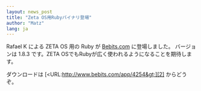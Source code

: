 ```yaml
---
layout: news_post
title: "Zeta OS用Rubyバイナリ登場"
author: "Matz"
lang: ja
---
```


Rafael K による ZETA OS 用の Ruby が [Bebits.com][1] に登場しました。 バージョンは 1.8.3
です。ZETA OSでもRubyが広く使われるようになることを期待します。

ダウンロードは [&lt;URL:http://www.bebits.com/app/4254&gt;][2] からどうぞ。



[1]: http://www.bebits.com/ 
[2]: http://www.bebits.com/app/4254 
